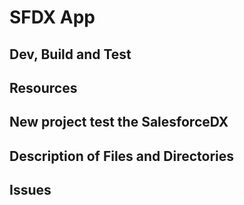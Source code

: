 # SFDX  App

## Dev, Build and Test


## Resources
## New project test the SalesforceDX

## Description of Files and Directories


## Issues


